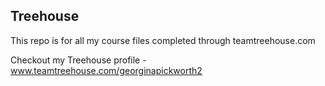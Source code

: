 ## Treehouse

This repo is for all my course files completed through teamtreehouse.com

Checkout my Treehouse profile - www.teamtreehouse.com/georginapickworth2

